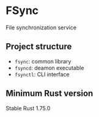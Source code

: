 # FSync

File synchronization service

## Project structure

- `fsync`: common library
- `fsyncd`: deamon executable
- `fsynctl`: CLI interface

## Minimum Rust version

 Stable Rust 1.75.0
